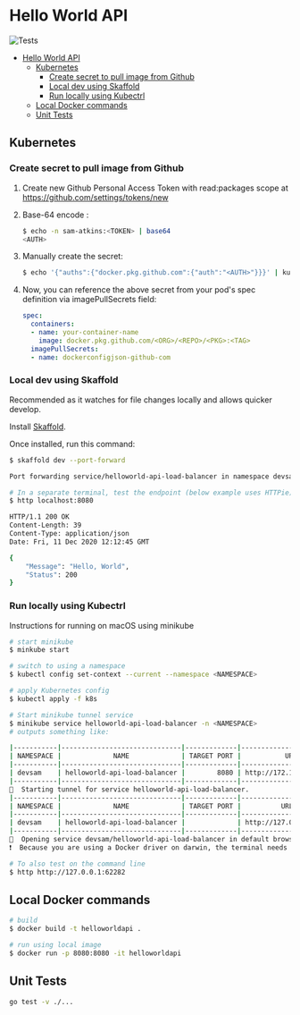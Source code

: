 # Hello World API

![Tests](https://github.com/sam-atkins/helloworldapi/workflows/CI/badge.svg)

- [Hello World API](#hello-world-api)
  - [Kubernetes](#kubernetes)
    - [Create secret to pull image from Github](#create-secret-to-pull-image-from-github)
    - [Local dev using Skaffold](#local-dev-using-skaffold)
    - [Run locally using Kubectrl](#run-locally-using-kubectrl)
  - [Local Docker commands](#local-docker-commands)
  - [Unit Tests](#unit-tests)

## Kubernetes

### Create secret to pull image from Github

1. Create new Github Personal Access Token with read:packages scope at https://github.com/settings/tokens/new
2. Base-64 encode <your-github-username>:<TOKEN>

    ```bash
    $ echo -n sam-atkins:<TOKEN> | base64
    <AUTH>
    ```

3. Manually create the secret:

    ```bash
    $ echo '{"auths":{"docker.pkg.github.com":{"auth":"<AUTH>"}}}' | kubectl create secret generic dockerconfigjson-github-com --type=kubernetes.io/dockerconfigjson --from-file=.dockerconfigjson=/dev/stdin
    ```

3. Now, you can reference the above secret from your pod's spec definition via imagePullSecrets field:

    ```yaml
    spec:
      containers:
      - name: your-container-name
        image: docker.pkg.github.com/<ORG>/<REPO>/<PKG>:<TAG>
      imagePullSecrets:
      - name: dockerconfigjson-github-com
    ```

### Local dev using Skaffold

Recommended as it watches for file changes locally and allows quicker develop.

Install [Skaffold](https://skaffold.dev).

Once installed, run this command:

```bash
$ skaffold dev --port-forward

Port forwarding service/helloworld-api-load-balancer in namespace devsam, remote port 8080 -> address 127.0.0.1 port 8080

# In a separate terminal, test the endpoint (below example uses HTTPie)
$ http localhost:8080

HTTP/1.1 200 OK
Content-Length: 39
Content-Type: application/json
Date: Fri, 11 Dec 2020 12:12:45 GMT

{
    "Message": "Hello, World",
    "Status": 200
}
```

### Run locally using Kubectrl

Instructions for running on macOS using minikube

```bash
# start minikube
$ minkube start

# switch to using a namespace
$ kubectl config set-context --current --namespace <NAMESPACE>

# apply Kubernetes config
$ kubectl apply -f k8s

# Start minikube tunnel service
$ minikube service helloworld-api-load-balancer -n <NAMESPACE>
# outputs something like:

|-----------|------------------------------|-------------|-------------------------|
| NAMESPACE |             NAME             | TARGET PORT |           URL           |
|-----------|------------------------------|-------------|-------------------------|
| devsam    | helloworld-api-load-balancer |        8080 | http://172.17.0.2:32464 |
|-----------|------------------------------|-------------|-------------------------|
🏃  Starting tunnel for service helloworld-api-load-balancer.
|-----------|------------------------------|-------------|------------------------|
| NAMESPACE |             NAME             | TARGET PORT |          URL           |
|-----------|------------------------------|-------------|------------------------|
| devsam    | helloworld-api-load-balancer |             | http://127.0.0.1:62282 |
|-----------|------------------------------|-------------|------------------------|
🎉  Opening service devsam/helloworld-api-load-balancer in default browser...
❗  Because you are using a Docker driver on darwin, the terminal needs to be open to run it.

# To also test on the command line
$ http http://127.0.0.1:62282
```

## Local Docker commands

```bash
# build
$ docker build -t helloworldapi .

# run using local image
$ docker run -p 8080:8080 -it helloworldapi
```

## Unit Tests

```bash
go test -v ./...
```
